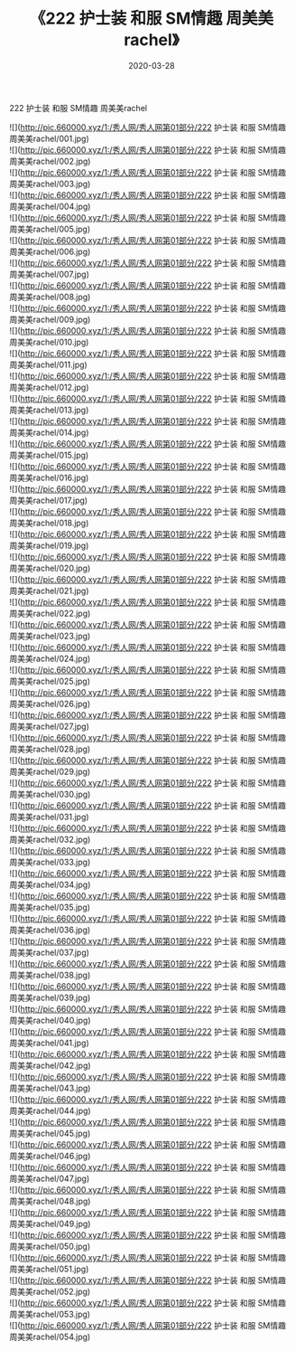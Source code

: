 ﻿---
layout: post
title:  《222 护士装 和服 SM情趣 周美美rachel》
date:   2020-03-28
img: http://pic.660000.xyz/1:/秀人网/秀人网第01部分/222 护士装 和服 SM情趣 周美美rachel/000.jpg
categories: [美女, 清纯, 唯美]
---

222 护士装 和服 SM情趣 周美美rachel

  ![](http://pic.660000.xyz/1:/秀人网/秀人网第01部分/222 护士装 和服 SM情趣 周美美rachel/001.jpg) <br> ![](http://pic.660000.xyz/1:/秀人网/秀人网第01部分/222 护士装 和服 SM情趣 周美美rachel/002.jpg) <br> ![](http://pic.660000.xyz/1:/秀人网/秀人网第01部分/222 护士装 和服 SM情趣 周美美rachel/003.jpg) <br> ![](http://pic.660000.xyz/1:/秀人网/秀人网第01部分/222 护士装 和服 SM情趣 周美美rachel/004.jpg) <br> ![](http://pic.660000.xyz/1:/秀人网/秀人网第01部分/222 护士装 和服 SM情趣 周美美rachel/005.jpg) <br> ![](http://pic.660000.xyz/1:/秀人网/秀人网第01部分/222 护士装 和服 SM情趣 周美美rachel/006.jpg) <br> ![](http://pic.660000.xyz/1:/秀人网/秀人网第01部分/222 护士装 和服 SM情趣 周美美rachel/007.jpg) <br> ![](http://pic.660000.xyz/1:/秀人网/秀人网第01部分/222 护士装 和服 SM情趣 周美美rachel/008.jpg) <br> ![](http://pic.660000.xyz/1:/秀人网/秀人网第01部分/222 护士装 和服 SM情趣 周美美rachel/009.jpg) <br> ![](http://pic.660000.xyz/1:/秀人网/秀人网第01部分/222 护士装 和服 SM情趣 周美美rachel/010.jpg) <br> ![](http://pic.660000.xyz/1:/秀人网/秀人网第01部分/222 护士装 和服 SM情趣 周美美rachel/011.jpg) <br> ![](http://pic.660000.xyz/1:/秀人网/秀人网第01部分/222 护士装 和服 SM情趣 周美美rachel/012.jpg) <br> ![](http://pic.660000.xyz/1:/秀人网/秀人网第01部分/222 护士装 和服 SM情趣 周美美rachel/013.jpg) <br> ![](http://pic.660000.xyz/1:/秀人网/秀人网第01部分/222 护士装 和服 SM情趣 周美美rachel/014.jpg) <br> ![](http://pic.660000.xyz/1:/秀人网/秀人网第01部分/222 护士装 和服 SM情趣 周美美rachel/015.jpg) <br> ![](http://pic.660000.xyz/1:/秀人网/秀人网第01部分/222 护士装 和服 SM情趣 周美美rachel/016.jpg) <br> ![](http://pic.660000.xyz/1:/秀人网/秀人网第01部分/222 护士装 和服 SM情趣 周美美rachel/017.jpg) <br> ![](http://pic.660000.xyz/1:/秀人网/秀人网第01部分/222 护士装 和服 SM情趣 周美美rachel/018.jpg) <br> ![](http://pic.660000.xyz/1:/秀人网/秀人网第01部分/222 护士装 和服 SM情趣 周美美rachel/019.jpg) <br> ![](http://pic.660000.xyz/1:/秀人网/秀人网第01部分/222 护士装 和服 SM情趣 周美美rachel/020.jpg) <br> ![](http://pic.660000.xyz/1:/秀人网/秀人网第01部分/222 护士装 和服 SM情趣 周美美rachel/021.jpg) <br> ![](http://pic.660000.xyz/1:/秀人网/秀人网第01部分/222 护士装 和服 SM情趣 周美美rachel/022.jpg) <br> ![](http://pic.660000.xyz/1:/秀人网/秀人网第01部分/222 护士装 和服 SM情趣 周美美rachel/023.jpg) <br> ![](http://pic.660000.xyz/1:/秀人网/秀人网第01部分/222 护士装 和服 SM情趣 周美美rachel/024.jpg) <br> ![](http://pic.660000.xyz/1:/秀人网/秀人网第01部分/222 护士装 和服 SM情趣 周美美rachel/025.jpg) <br> ![](http://pic.660000.xyz/1:/秀人网/秀人网第01部分/222 护士装 和服 SM情趣 周美美rachel/026.jpg) <br> ![](http://pic.660000.xyz/1:/秀人网/秀人网第01部分/222 护士装 和服 SM情趣 周美美rachel/027.jpg) <br> ![](http://pic.660000.xyz/1:/秀人网/秀人网第01部分/222 护士装 和服 SM情趣 周美美rachel/028.jpg) <br> ![](http://pic.660000.xyz/1:/秀人网/秀人网第01部分/222 护士装 和服 SM情趣 周美美rachel/029.jpg) <br> ![](http://pic.660000.xyz/1:/秀人网/秀人网第01部分/222 护士装 和服 SM情趣 周美美rachel/030.jpg) <br> ![](http://pic.660000.xyz/1:/秀人网/秀人网第01部分/222 护士装 和服 SM情趣 周美美rachel/031.jpg) <br> ![](http://pic.660000.xyz/1:/秀人网/秀人网第01部分/222 护士装 和服 SM情趣 周美美rachel/032.jpg) <br> ![](http://pic.660000.xyz/1:/秀人网/秀人网第01部分/222 护士装 和服 SM情趣 周美美rachel/033.jpg) <br> ![](http://pic.660000.xyz/1:/秀人网/秀人网第01部分/222 护士装 和服 SM情趣 周美美rachel/034.jpg) <br> ![](http://pic.660000.xyz/1:/秀人网/秀人网第01部分/222 护士装 和服 SM情趣 周美美rachel/035.jpg) <br> ![](http://pic.660000.xyz/1:/秀人网/秀人网第01部分/222 护士装 和服 SM情趣 周美美rachel/036.jpg) <br> ![](http://pic.660000.xyz/1:/秀人网/秀人网第01部分/222 护士装 和服 SM情趣 周美美rachel/037.jpg) <br> ![](http://pic.660000.xyz/1:/秀人网/秀人网第01部分/222 护士装 和服 SM情趣 周美美rachel/038.jpg) <br> ![](http://pic.660000.xyz/1:/秀人网/秀人网第01部分/222 护士装 和服 SM情趣 周美美rachel/039.jpg) <br> ![](http://pic.660000.xyz/1:/秀人网/秀人网第01部分/222 护士装 和服 SM情趣 周美美rachel/040.jpg) <br> ![](http://pic.660000.xyz/1:/秀人网/秀人网第01部分/222 护士装 和服 SM情趣 周美美rachel/041.jpg) <br> ![](http://pic.660000.xyz/1:/秀人网/秀人网第01部分/222 护士装 和服 SM情趣 周美美rachel/042.jpg) <br> ![](http://pic.660000.xyz/1:/秀人网/秀人网第01部分/222 护士装 和服 SM情趣 周美美rachel/043.jpg) <br> ![](http://pic.660000.xyz/1:/秀人网/秀人网第01部分/222 护士装 和服 SM情趣 周美美rachel/044.jpg) <br> ![](http://pic.660000.xyz/1:/秀人网/秀人网第01部分/222 护士装 和服 SM情趣 周美美rachel/045.jpg) <br> ![](http://pic.660000.xyz/1:/秀人网/秀人网第01部分/222 护士装 和服 SM情趣 周美美rachel/046.jpg) <br> ![](http://pic.660000.xyz/1:/秀人网/秀人网第01部分/222 护士装 和服 SM情趣 周美美rachel/047.jpg) <br> ![](http://pic.660000.xyz/1:/秀人网/秀人网第01部分/222 护士装 和服 SM情趣 周美美rachel/048.jpg) <br> ![](http://pic.660000.xyz/1:/秀人网/秀人网第01部分/222 护士装 和服 SM情趣 周美美rachel/049.jpg) <br> ![](http://pic.660000.xyz/1:/秀人网/秀人网第01部分/222 护士装 和服 SM情趣 周美美rachel/050.jpg) <br> ![](http://pic.660000.xyz/1:/秀人网/秀人网第01部分/222 护士装 和服 SM情趣 周美美rachel/051.jpg) <br> ![](http://pic.660000.xyz/1:/秀人网/秀人网第01部分/222 护士装 和服 SM情趣 周美美rachel/052.jpg) <br> ![](http://pic.660000.xyz/1:/秀人网/秀人网第01部分/222 护士装 和服 SM情趣 周美美rachel/053.jpg) <br> ![](http://pic.660000.xyz/1:/秀人网/秀人网第01部分/222 护士装 和服 SM情趣 周美美rachel/054.jpg) <br>